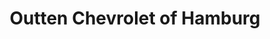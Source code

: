 ---
title: "Outten Chevrolet of Hamburg"
url: /hamburg/outten-chevrolet-of-hamburg/
shop: Autohaus
---